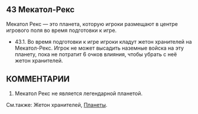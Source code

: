 43 Мекатол-Рекс
---

Мекатол Рекс — это планета, которую игроки размещают в центре игрового поля во время подготовки к игре.
* 43.1. Во время подготовки к игре игроки кладут жетон хранителей на Мекатол-Рекс. Игрок не может высадить наземные войска на эту планету, пока не потратит 6 очков влияния, чтобы убрать с неё жетон хранителей.


КОММЕНТАРИИ
---
1) Мекатол Рекс не является легендарной планетой.

См.также: Жетон хранителей, [Планеты](planets.md).
